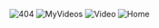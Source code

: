 ![404](https://github.com/mohammedsanta/youtube-pure-old/assets/94539550/2154499e-2b0c-4166-8669-50d093bbb43a)
![MyVideos](https://github.com/mohammedsanta/youtube-pure-old/assets/94539550/412b6c2a-bb57-42a8-9088-f79e9e8e0e89)
![Video](https://github.com/mohammedsanta/youtube-pure-old/assets/94539550/e4131e8d-e090-4963-9bfe-841218b74bfa)
![Home](https://github.com/mohammedsanta/youtube-pure-old/assets/94539550/b0381092-8f4c-4e7d-9cba-3c42bfd01279)
